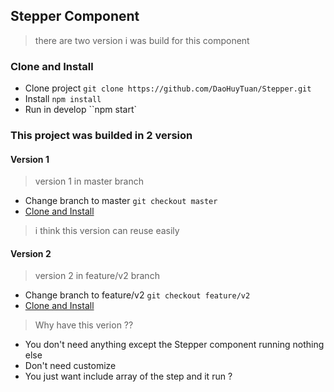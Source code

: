 ## Stepper Component

> there are two version i was build for this component

### Clone and Install

- Clone project `git clone https://github.com/DaoHuyTuan/Stepper.git`
- Install `npm install`
- Run in develop ``npm start`

### This project was builded in 2 version

#### Version 1

> version 1 in master branch

- Change branch to master `git checkout master`
- [Clone and Install ](#Clone-&&-Install)

> i think this version can reuse easily

#### Version 2

> version 2 in feature/v2 branch

- Change branch to feature/v2 `git checkout feature/v2`
- [Clone and Install ](#Clone-&&-Install)

> Why have this verion ??

- You don't need anything except the Stepper component running nothing else
- Don't need customize
- You just want include array of the step and it run ?
